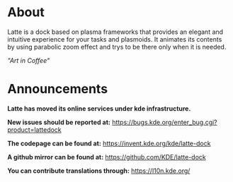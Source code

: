 About
=====
Latte is a dock based on plasma frameworks that provides an elegant and intuitive experience for your tasks and plasmoids. It animates its contents by using parabolic zoom effect and trys to be there only when it is needed.

*"Art in Coffee"*

Announcements
===========

**Latte has moved its online services under kde infrastructure.**

**New issues should be reported at:** https://bugs.kde.org/enter_bug.cgi?product=lattedock

**The codepage can be found at:** https://invent.kde.org/kde/latte-dock

**A github mirror can be found at:** https://github.com/KDE/latte-dock

**You can contribute translations through:** https://l10n.kde.org/ 
